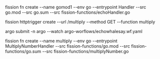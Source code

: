  fission fn create --name gomod1 --env go --entrypoint Handler --src go.mod --src go.sum --src fission-functions/echoHandler.go

fission httptrigger create --url /multiply --method GET --function multiply

argo submit -n argo --watch argo-worflows/echowhalesay.wf.yaml 

fission fn create --name multiply --env go --entrypoint MultiplyNumberHandler --src fission-functions/go.mod --src fission-functions/go.sum --src fission-functions/multiplyNumber.go 